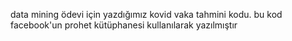 data mining ödevi için yazdığımız kovid vaka tahmini kodu. bu kod facebook'un prohet kütüphanesi kullanılarak yazılmıştır